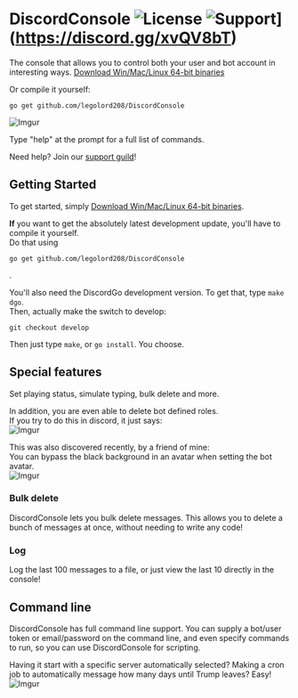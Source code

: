 # DiscordConsole   ![License](https://img.shields.io/badge/license-AGPL-blue.svg?style=flat-square) ![Support](https://img.shields.io/badge/Discord-Support%20guild-6C88EE.svg?style=flat-square)](https://discord.gg/xvQV8bT)

The console that allows you to control both your user and bot account in interesting ways. 
[Download Win/Mac/Linux 64-bit binaries](https://github.com/LEGOlord208/DiscordConsole/releases)

Or compile it yourself:
```
go get github.com/legolord208/DiscordConsole
```

![Imgur](http://i.imgur.com/ilOhYGb.png)

Type "help" at the prompt for a full list of commands.

Need help? Join our [support guild](https://discord.gg/xvQV8bT)!

## Getting Started
To get started, simply
[Download Win/Mac/Linux 64-bit binaries](https://github.com/LEGOlord208/DiscordConsole/releases).

**If** you want to get the absolutely latest development update, you'll have to compile it yourself.  
Do that using
```
go get github.com/legolord208/DiscordConsole
```
.

You'll also need the DiscordGo development version. To get that, type `make dgo`.  
Then, actually make the switch to develop:
```
git checkout develop
```
Then just type `make`, or `go install`. You choose.

## Special features
Set playing status, simulate typing, bulk delete and more.

In addition, you are even able to delete bot defined roles.  
If you try to do this in discord, it just says:  
![Imgur](http://i.imgur.com/Ubr2OMZ.png)

This was also discovered recently, by a friend of mine:  
You can bypass the black background in an avatar when setting the bot avatar.  
![Imgur](http://i.imgur.com/Q0GQR8d.png)

### Bulk delete
DiscordConsole lets you bulk delete messages. This allows you to delete a bunch of messages at once, without needing to write any code!

### Log
Log the last 100 messages to a file, or just view the last 10 directly in the console!

## Command line
DiscordConsole has full command line support. You can supply a bot/user token or email/password on the command line, and even specify commands to run, so you can use DiscordConsole for scripting.

Having it start with a specific server automatically selected? Making a cron job to automatically message how many days until Trump leaves? Easy!  
![Imgur](http://i.imgur.com/2mst4pH.png)  
